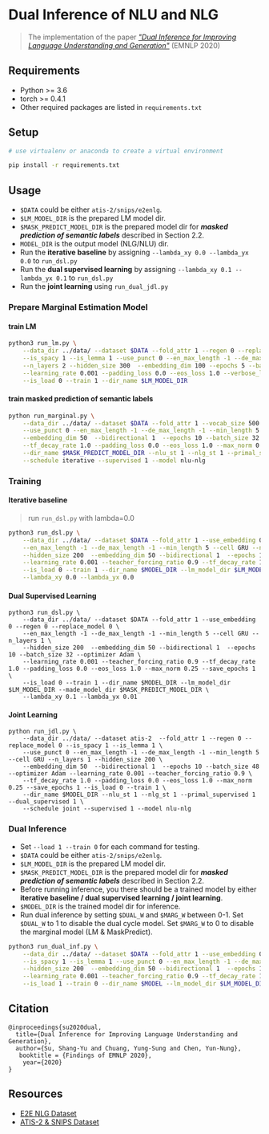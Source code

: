 # Dual Inference of NLU and NLG
> The implementation of the paper [*"Dual Inference for Improving Language Understanding and Generation"*](https://arxiv.org/abs/xxxxx.xxxxx) (EMNLP 2020)

## Requirements
* Python >= 3.6
* torch >= 0.4.1
* Other required packages are listed in `requirements.txt`

## Setup
```bash
# use virtualenv or anaconda to create a virtual environment

pip install -r requirements.txt
```

## Usage

- `$DATA` could be either `atis-2/snips/e2enlg`.
- `$LM_MODEL_DIR` is the prepared LM model dir.
- `$MASK_PREDICT_MODEL_DIR` is the prepared model dir for _**masked prediction of semantic labels**_ described in Section 2.2.
- `MODEL_DIR` is the output model (NLG/NLU) dir. 
- Run the **iterative baseline** by assigning `--lambda_xy 0.0 --lambda_yx 0.0` to `run_dsl.py`
- Run the **dual supervised learning** by assigning `--lambda_xy 0.1 --lambda_yx 0.1` to `run_dsl.py`
- Run the **joint learning** using `run_dual_jdl.py`

### Prepare Marginal Estimation Model

#### train LM
```bash
python3 run_lm.py \
    --data_dir ../data/ --dataset $DATA --fold_attr 1 --regen 0 --replace_model 0 \
    --is_spacy 1 --is_lemma 1 --use_punct 0 --en_max_length -1 --de_max_length -1 --min_length 5 --cell GRU \
    --n_layers 2 --hidden_size 300  --embedding_dim 100 --epochs 5 --batch_size 32 --optimizer Adam \
    --learning_rate 0.001 --padding_loss 0.0 --eos_loss 1.0 --verbose_level 1 --save_epochs 1 \
    --is_load 0 --train 1 --dir_name $LM_MODEL_DIR
```

#### train masked prediction of semantic labels
```bash
python run_marginal.py \
    --data_dir ../data/ --dataset $DATA --fold_attr 1 --vocab_size 500 --regen 0 --replace_model 0 --is_spacy 1 --is_lemma 1 \
    --use_punct 0 --en_max_length -1 --de_max_length -1 --min_length 5 --cell GRU --n_layers 1 --hidden_size 200 \
    --embedding_dim 50  --bidirectional 1  --epochs 10 --batch_size 32 --optimizer Adam --learning_rate 0.001 --teacher_forcing_ratio 0.9 \
    --tf_decay_rate 1.0 --padding_loss 0.0 --eos_loss 1.0 --max_norm 0.25 --save_epochs 1 --is_load 0 --train 1 \
    --dir_name $MASK_PREDICT_MODEL_DIR --nlu_st 1 --nlg_st 1 --primal_supervised 1 --dual_supervised 1 \
    --schedule iterative --supervised 1 --model nlu-nlg
```

### Training
#### Iterative baseline
> run `run_dsl.py` with lambda=0.0
```bash
python3 run_dsl.py \
    --data_dir ../data/ --dataset $DATA --fold_attr 1 --use_embedding 0 --regen 0 --replace_model 0 \
    --en_max_length -1 --de_max_length -1 --min_length 5 --cell GRU --n_layers 1 \
    --hidden_size 200  --embedding_dim 50 --bidirectional 1  --epochs 10 --batch_size 32 --optimizer Adam \
    --learning_rate 0.001 --teacher_forcing_ratio 0.9 --tf_decay_rate 1.0 --padding_loss 0.0 --eos_loss 1.0 --max_norm 0.25 --save_epochs 1 \
    --is_load 0 --train 1 --dir_name $MODEL_DIR --lm_model_dir $LM_MODEL_DIR --made_model_dir $MASK_PREDICT_MODEL_DIR \
    --lambda_xy 0.0 --lambda_yx 0.0 
```

#### Dual Supervised Learning
```
python3 run_dsl.py \
    --data_dir ../data/ --dataset $DATA --fold_attr 1 --use_embedding 0 --regen 0 --replace_model 0 \
    --en_max_length -1 --de_max_length -1 --min_length 5 --cell GRU --n_layers 1 \
    --hidden_size 200  --embedding_dim 50 --bidirectional 1  --epochs 10 --batch_size 32 --optimizer Adam \
    --learning_rate 0.001 --teacher_forcing_ratio 0.9 --tf_decay_rate 1.0 --padding_loss 0.0 --eos_loss 1.0 --max_norm 0.25 --save_epochs 1 \
    --is_load 0 --train 1 --dir_name $MODEL_DIR --lm_model_dir $LM_MODEL_DIR --made_model_dir $MASK_PREDICT_MODEL_DIR \
    --lambda_xy 0.1 --lambda_yx 0.01
```

#### Joint Learning
```
python run_jdl.py \
    --data_dir ../data/ --dataset atis-2  --fold_attr 1 --regen 0 --replace_model 0 --is_spacy 1 --is_lemma 1 \
    --use_punct 0 --en_max_length -1 --de_max_length -1 --min_length 5 --cell GRU --n_layers 1 --hidden_size 200 \
    --embedding_dim 50  --bidirectional 1  --epochs 10 --batch_size 48 --optimizer Adam --learning_rate 0.001 --teacher_forcing_ratio 0.9 \
    --tf_decay_rate 1.0 --padding_loss 0.0 --eos_loss 1.0 --max_norm 0.25 --save_epochs 1 --is_load 0 --train 1 \
    --dir_name $MODEL_DIR --nlu_st 1 --nlg_st 1 --primal_supervised 1 --dual_supervised 1 \
    --schedule joint --supervised 1 --model nlu-nlg

```

### Dual Inference

- Set `--load 1 --train 0` for each command for testing.
- `$DATA` could be either `atis-2/snips/e2enlg`.
- `$LM_MODEL_DIR` is the prepared LM model dir.
- `$MASK_PREDICT_MODEL_DIR` is the prepared model dir for _**masked prediction of semantic labels**_ described in Section 2.2.
- Before running inference, you there should be a trained model by either **iterative baseline / dual supervised learning / joint learning**. 
- `$MODEL_DIR` is the trained model dir for inference.
- Run dual inference by setting `$DUAL_W` and `$MARG_W` between 0-1. Set `$DUAL_W` to 1 to disable the dual cycle model. Set `$MARG_W` to 0 to disable the marginal model (LM & MaskPredict).

```bash
python3 run_dual_inf.py \
    --data_dir ../data/ --dataset $DATA --fold_attr 1 --use_embedding 0 --regen 0 --replace_model 0 \
    --is_spacy 1 --is_lemma 1 --use_punct 0 --en_max_length -1 --de_max_length -1 --min_length 5 --cell GRU --n_layers 1 \
    --hidden_size 200  --embedding_dim 50 --bidirectional 1  --epochs 10 --batch_size 32 --optimizer Adam \
    --learning_rate 0.001 --teacher_forcing_ratio 0.9 --tf_decay_rate 1.0 --padding_loss 0.0 --eos_loss 1.0 --max_norm 0.25 --save_epochs 1 \
    --is_load 1 --train 0 --dir_name $MODEL --lm_model_dir $LM_MODEL_DIR --made_model_dir $MASK_PREDICT_MODEL_DIR --dual_inference_weight $DUAL_W --lm_weight $MARG_W --made_weight $MARG_W
```



## Citation

```
@inproceedings{su2020dual,
  title={Dual Inference for Improving Language Understanding and Generation},
  author={Su, Shang-Yu and Chuang, Yung-Sung and Chen, Yun-Nung},
   booktitle = {Findings of EMNLP 2020},
    year={2020}
}
```


## Resources
* [E2E NLG Dataset](http://www.macs.hw.ac.uk/InteractionLab/E2E/)
* [ATIS-2 & SNIPS Dataset](https://github.com/sz128/slot_filling_and_intent_detection_of_SLU)

